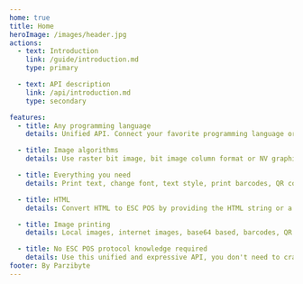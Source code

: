 ```yaml
---
home: true
title: Home
heroImage: /images/header.jpg
actions:
  - text: Introduction
    link: /guide/introduction.md
    type: primary

  - text: API description
    link: /api/introduction.md
    type: secondary

features:
  - title: Any programming language
    details: Unified API. Connect your favorite programming language or framework to a thermal printer and send it ESC POS commands

  - title: Image algorithms
    details: Use raster bit image, bit image column format or NV graphics algorithms. You can also apply Floyd-Steinberg dithering. All out of the box!

  - title: Everything you need
    details: Print text, change font, text style, print barcodes, QR codes, webpages, pictures

  - title: HTML
    details: Convert HTML to ESC POS by providing the HTML string or a URL. The plugin will visit it for you

  - title: Image printing
    details: Local images, internet images, base64 based, barcodes, QR codes. 

  - title: No ESC POS protocol knowledge required
    details: Use this unified and expressive API, you don't need to craft the raw bytes 
footer: By Parzibyte
---
```


